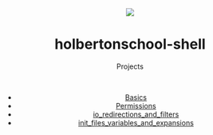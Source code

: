 <div align="center">
<img src="https://apply.holbertonschool.com/holberton-logo.png" />
<h1> holbertonschool-shell </h1>
  
  Projects
  
  <br>
  
 
  * <a href="#https://github.com/Diego29012/holbertonschool-shell/tree/main/basics">Basics</a>
  * <a href="#https://github.com/Diego29012/holbertonschool-shell/tree/main/permissions">Permissions</a>
  * <a href="#https://github.com/Diego29012/holbertonschool-shell/tree/main/io_redirections_and_filters">io_redirections_and_filters</a>
  * <a href="#https://github.com/Diego29012/holbertonschool-shell/tree/main/init_files_variables_and_expansions">init_files_variables_and_expansions</a>
  
  </br>
  </div>
